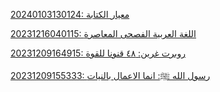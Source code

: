 
                                                                                                                                                                                                                                                                                                                                                                                                                                                                                                                                                                                                                                                                                                                                                                                                                                                                                                                                                                                                                                                                                                                                                                                                                                                                                                                                                                                                                                                                                                                                                                                                                                                                                                                                                                                                                                                                                                                                                                                                                                                                                              [20240103130124: معيار الكتابة](/ar/5/20240103130124.html)

[20231216040115: اللغة العربية الفصحى المعاصرة](/ar/3/20231216040115.html)

[20231209164915: روبرت غرين: ٤٨  قنونا للقوة](/ar/2/20231209164915.html)

[20231209155333: رسول الله  ﷺ: انما الاعمال بالنيات](/ar/1/20231209155333.html)

